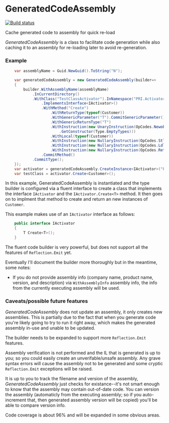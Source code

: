 # GeneratedCodeAssembly
[![Build status](https://ci.appveyor.com/api/projects/status/8v1cckeg0ruflp8f?svg=true)](https://ci.appveyor.com/project/peteraritchie/messaging-patterns)

Cache generated code to assembly for quick re-load

*GeneratedCodeAssembly* is a class to facilitate code generation while also caching it to an assembly for re-loading later to avoid re-generation.

### Example

```csharp
	var assemblyName = Guid.NewGuid().ToString("N");

	var generatedCodeAssembly = new GeneratedCodeAssembly(builder=>
	{
		builder.WithAssemblyName(assemblyName)
			.InCurrentDirectory()
			.WithClass("TestClassActivator").InNamespace("PRI.Activators")
				.ImplementsInterface<IActivator>()
				.WithMethod("Create")
					.WithReturnType(typeof(Customer))
					.WithGenericParameter("T").CommitGenericParameter()
					.WithGenericReturnType("T")
					.WithInstruction(new UnaryInstruction(OpCodes.Newobj, typeof(Customer)
						.GetConstructor(Type.EmptyTypes)))
					.WithLocal(typeof(Customer))
					.WithInstruction(new NullaryInstruction(OpCodes.Stloc_0))
					.WithInstruction(new NullaryInstruction(OpCodes.Ldloc_0))
					.WithInstruction(new NullaryInstruction(OpCodes.Ret))
				.CommitMethod()
			.CommitType();
	});
	var activator = generatedCodeAssembly.CreateInstance<IActivator>("PRI.Activators.TestClassActivator");
	var testClass = activator.Create<Customer>();
```
In this example, GeneratedCodeAssembly is instantiated and the type builder is configured via a fluent interface to create a class that implements the interface `IActivator` and the `IActivator.Create<T>` method.  It then goes on to implment that method to create and return an new instances of `Customer`.

This example makes use of an `IActivator` interface as follows:

```csharp
	public interface IActivator
	{
		T Create<T>();
	}
```

The fluent code builder is very powerful, but does not support all the features of `Reflection.Emit` yet.

Eventually I'll document the builder more thoroughly but in the meantime, some notes:
 - If you do not provide assembly info (company name, product name, version, and description) via `WithAssemblyInfo` assembly info, the info from the currently executing assembly will be used.

### Caveats/possible future features
*GeneratedCodeAssembly* does not update an assembly, it only creates new assemblies.  This is partially due to the fact that when you generate code you're likely going to try to run it right away, which makes the generated assembly in-use and unable to be updated.

The builder needs to be expanded to support more `Reflection.Emit` features.

Assembly verification is not performed and the IL that is generated is up to you; so you could easily create an unverifable/unsafe assembly.  Any grave syntax errors will cause the assembly not to be generated and some cryptic `Reflection.Emit` exceptions will be raised.

It is up to you to track the filename and version of the assembly, *GeneratedCodeAssembly* just checks for existance--it's not smart enough to know that the assembly may contain out-of-date code.  You can version the assembly (automaticly from the executing assembly; so if you auto-increment that, then generated assembly version will be copied) you'll be able to compare version info.

Code coverage is about 96% and will be expanded in some obvious areas.